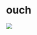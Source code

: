 <!--
id: 7540652464
link: http://tumblr.atmos.org/post/7540652464/ouch
slug: ouch
date: Tue Jul 12 2011 11:41:07 GMT-0700 (PDT)
publish: 2011-07-012
tags: 
title: ouch
-->


ouch
====

![](http://31.media.tumblr.com/tumblr_lo8h8kqmW31qz4sngo1_400.gif)

